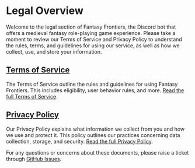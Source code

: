 # Legal Overview

Welcome to the legal section of Fantasy Frontiers, the Discord bot that offers a medieval fantasy role-playing game experience. Please take a moment to review our Terms of Service and Privacy Policy to understand the rules, terms, and guidelines for using our service, as well as how we collect, use, and store your information.

## [Terms of Service](tos.md)

The Terms of Service outline the rules and guidelines for using Fantasy Frontiers. This includes eligibility, user behavior rules, and more. [Read the full Terms of Service](tos.md).

## [Privacy Policy](privacy-policy.md)

Our Privacy Policy explains what information we collect from you and how we use and protect it. This policy outlines our practices concerning data collection, storage, and security. [Read the full Privacy Policy](privacy-policy.md).

For any questions or concerns about these documents, please raise a ticket through [GitHub Issues](https://github.com/FantasyFrontiers/FantasyFrontiers/issues/new/choose).


